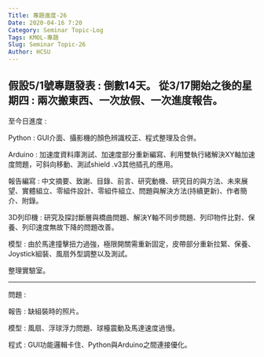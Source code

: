 ```yaml
---
Title: 專題進度-26
Date: 2020-04-16 7:20
Category: Seminar Topic-Log
Tags: KMOL-專題
Slug: Seminar Topic-26
Author: HCSU
---
```

假設5/1號專題發表 : 倒數14天。
從3/17開始之後的星期四 : 兩次搬東西、一次放假、一次進度報告。
---

至今日進度 :

Python : GUI介面、攝影機的顏色辨識校正、程式整理及合併。

Arduino : 加速度資料庫測試、加速度部分重新編寫、利用雙執行緒解決XY軸加速度問題，可斜向移動、測試shield .v3其他插孔的應用。

報告編寫 : 中文摘要、致謝、目錄、前言、研究動機、研究目的與方法、未來展望、實體組立、零組件設計、零組件組立、問題與解決方法(持續更新)、作者簡介、附錄。

3D列印機 : 研究及探討斷層與橋曲問題、解決Y軸不同步問題、列印物件比對、保養、列印速度無故下降的問題改善。

模型 : 由於馬達撞擊扭力過強，極限開關需重新固定，皮帶部分重新拉緊、保養、Joystick組裝、風扇外型調整以及測試。

整理實驗室。

---

問題 : 

報告 : 缺組裝時的照片。

模型 : 風扇、浮球浮力問題、球檯震動及馬達速度過慢。

程式 : GUI功能邏輯卡住、Python與Arduino之間連接優化。
